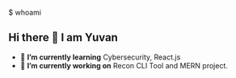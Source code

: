 $ whoami
## Hi there 👋 I am Yuvan

- 🌱 **I’m currently learning** Cybersecurity, React.js
- 🔭 **I’m currently working on** Recon CLI Tool and MERN project.

<!--
**useru1k/useru1k** is a ✨ _special_ ✨ repository because its `README.md` (this file) appears on your GitHub profile.

Here are some ideas to get you started:

- 🔭 I’m currently working on ...
- 🌱 I’m currently learning ...
- 👯 I’m looking to collaborate on ...
- 🤔 I’m looking for help with ...
- 💬 Ask me about ...
- 📫 How to reach me: ...
- 😄 Pronouns: ...
- ⚡ Fun fact: ...
-->
